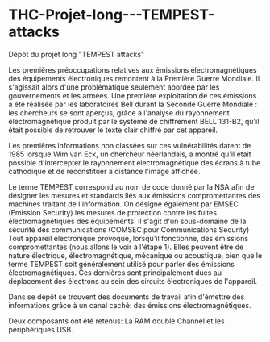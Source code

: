 # THC-Projet-long---TEMPEST-attacks
Dépôt du projet long "TEMPEST attacks"

Les premières préoccupations relatives aux émissions électromagnétiques des équipements électroniques remontent à la Première Guerre Mondiale. Il s'agissait alors d'une problématique seulement abordée par les gouvernements et les armées.
Une première exploitation de ces émissions a été réalisée par les laboratoires Bell durant la Seconde Guerre Mondiale : les chercheurs se sont aperçus, grâce à l'analyse du rayonnement électromagnétique produit par le système de chiffrement BELL 131-B2, qu'il était possible de retrouver le texte clair chiffré par cet appareil.

Les premières informations non classées sur ces vulnérabilités datent de 1985 lorsque Wim van Eck, un chercheur néerlandais, a montré qu'il était possible d'intercepter le rayonnement électromagnétique des écrans à tube cathodique et de reconstituer à distance l'image affichée.

Le terme TEMPEST correspond au nom de code donné par la NSA afin de désigner les mesures et standards liés aux émissions compromettantes des machines traitant de l'information. On désigne également par EMSEC (Emission Security) les mesures de protection contre les fuites électromagnétiques des équipements. Il s'agit d'un sous-domaine de la sécurité des communications (COMSEC pour Communications Security)
Tout appareil électronique provoque, lorsqu'il fonctionne, des émissions compromettantes (nous allons le voir à l'étape 1). Elles peuvent être de nature électrique, électromagnétique, mécanique ou acoustique, bien que le terme TEMPEST soit généralement utilisé pour parler des émissions électromagnétiques. Ces dernières sont principalement dues au déplacement des électrons au sein des circuits électroniques de l'appareil.

Dans se dépôt se trouvent des documents de travail afin d'émettre des informations grâce à un canal caché: des émissions électromagnétiques. 

Deux composants ont été retenus: La RAM double Channel et les périphériques USB.
